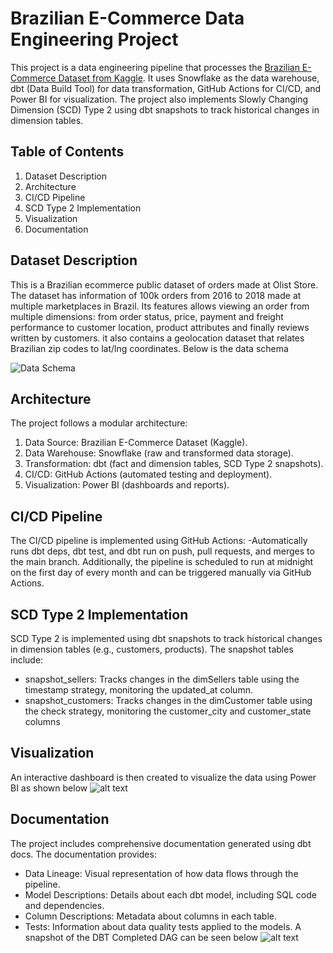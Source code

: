 # Brazilian E-Commerce Data Engineering Project

This project is a data engineering pipeline that processes the [Brazilian E-Commerce Dataset from Kaggle](https://www.kaggle.com/datasets/olistbr/brazilian-ecommerce?select=olist_order_items_dataset.csv). It uses Snowflake as the data warehouse, dbt (Data Build Tool) for data transformation, GitHub Actions for CI/CD, and Power BI for visualization. The project also implements Slowly Changing Dimension (SCD) Type 2 using dbt snapshots to track historical changes in dimension tables.

## Table of Contents

1. Dataset Description
2. Architecture
3. CI/CD Pipeline
4. SCD Type 2 Implementation
5. Visualization
6. Documentation

## Dataset Description

This is a Brazilian ecommerce public dataset of orders made at Olist Store. The dataset has information of 100k orders from 2016 to 2018 made at multiple marketplaces in Brazil. Its features allows viewing an order from multiple dimensions: from order status, price, payment and freight performance to customer location, product attributes and finally reviews written by customers. it also contains a geolocation dataset that relates Brazilian zip codes to lat/lng coordinates. Below is the data schema

![Data Schema](https://i.imgur.com/HRhd2Y0.png)

## Architecture

The project follows a modular architecture:

1. Data Source: Brazilian E-Commerce Dataset (Kaggle).
2. Data Warehouse: Snowflake (raw and transformed data storage).
3. Transformation: dbt (fact and dimension tables, SCD Type 2 snapshots).
4. CI/CD: GitHub Actions (automated testing and deployment).
5. Visualization: Power BI (dashboards and reports).

## CI/CD Pipeline

The CI/CD pipeline is implemented using GitHub Actions:
-Automatically runs dbt deps, dbt test, and dbt run on push, pull requests, and merges to the main branch. Additionally, the pipeline is scheduled to run at midnight on the first day of every month and can be triggered manually via GitHub Actions.

## SCD Type 2 Implementation

SCD Type 2 is implemented using dbt snapshots to track historical changes in dimension tables (e.g., customers, products). The snapshot tables include:
- snapshot_sellers: Tracks changes in the dimSellers table using the timestamp strategy, monitoring the updated_at column.
- snapshot_customers: Tracks changes in the dimCustomer table using the check strategy, monitoring the customer_city and customer_state columns

## Visualization

An interactive dashboard is then created to visualize the data using Power BI as shown below
![alt text](image.jpg)

## Documentation

The project includes comprehensive documentation generated using dbt docs. The documentation provides:
- Data Lineage: Visual representation of how data flows through the pipeline.
- Model Descriptions: Details about each dbt model, including SQL code and dependencies.
- Column Descriptions: Metadata about columns in each table.
- Tests: Information about data quality tests applied to the models.
A snapshot of the DBT Completed DAG can be seen below
![alt text](image.jpg)

